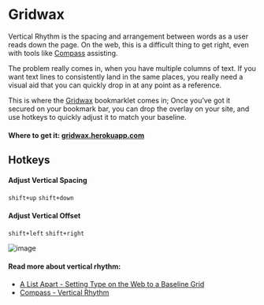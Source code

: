 # Gridwax

Vertical Rhythm is the spacing and arrangement between words as a user reads down the page. On the web, this is a difficult thing to get right, even with tools like [Compass](http://compass-style.org/reference/compass/typography/vertical_rhythm/) assisting.

The problem really comes in, when you have multiple columns of text. If you want text lines to consistently land in the same places, you really need a visual aid that you can quickly drop in at any point as a reference.

This is where the [Gridwax](http://gridwax.herokuapp.com) bookmarklet comes in; Once you’ve got it secured on your bookmark bar, you can drop the overlay on your site, and use hotkeys to quickly adjust it to match your baseline.

#### Where to get it: [gridwax.herokuapp.com](http://gridwax.herokuapp.com)


## Hotkeys

#### Adjust Vertical Spacing
`shift+up`
`shift+down`

#### Adjust Vertical Offset
`shift+left`
`shift+right`

![image](http://gridwax.herokuapp.com/images/gridwax-overview.jpg)


#### Read more about vertical rhythm:

* [A List Apart - Setting Type on the Web to a Baseline Grid](http://www.alistapart.com/articles/settingtypeontheweb)
* [Compass - Vertical Rhythm](http://compass-style.org/reference/compass/typography/vertical_rhythm/)